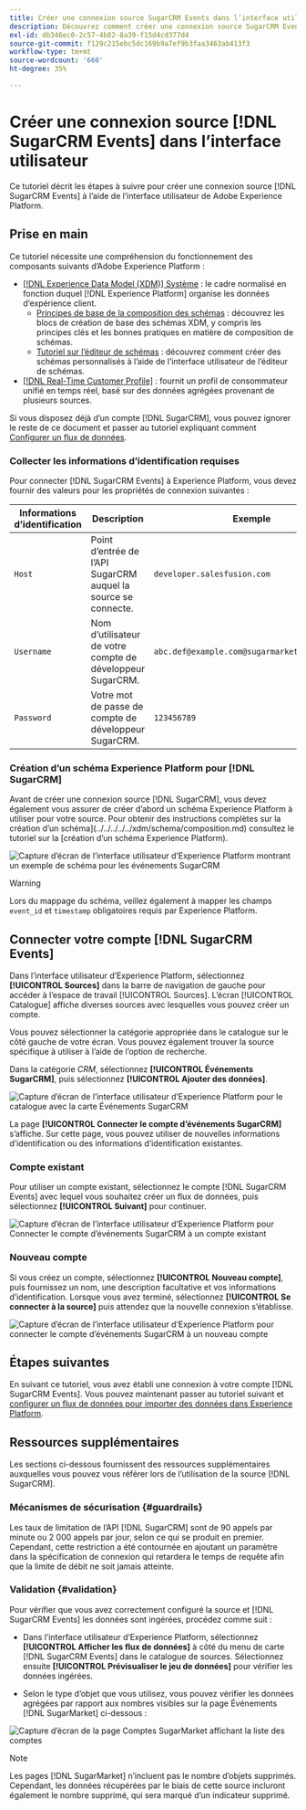 ```yaml
---
title: Créer une connexion source SugarCRM Events dans l’interface utilisateur
description: Découvrez comment créer une connexion source SugarCRM Events à l’aide de l’interface utilisateur de Adobe Experience Platform.
exl-id: db346ec0-2c57-4b82-8a39-f15d4cd377d4
source-git-commit: f129c215ebc5dc169b9a7ef9b3faa3463ab413f3
workflow-type: tm+mt
source-wordcount: '660'
ht-degree: 35%

---
```


# Créer une connexion source [!DNL SugarCRM Events] dans l’interface utilisateur

Ce tutoriel décrit les étapes à suivre pour créer une connexion source [!DNL SugarCRM Events] à l’aide de l’interface utilisateur de Adobe Experience Platform.

## Prise en main

Ce tutoriel nécessite une compréhension du fonctionnement des composants suivants d’Adobe Experience Platform : 

* [[!DNL Experience Data Model (XDM)] Système](../../../../../xdm/home.md) : le cadre normalisé en fonction duquel [!DNL Experience Platform] organise les données d’expérience client.
   * [Principes de base de la composition des schémas](../../../../../xdm/schema/composition.md) : découvrez les blocs de création de base des schémas XDM, y compris les principes clés et les bonnes pratiques en matière de composition de schémas.
   * [Tutoriel sur l’éditeur de schémas](../../../../../xdm/tutorials/create-schema-ui.md) : découvrez comment créer des schémas personnalisés à l’aide de l’interface utilisateur de l’éditeur de schémas.
* [[!DNL Real-Time Customer Profile]](../../../../../profile/home.md) : fournit un profil de consommateur unifié en temps réel, basé sur des données agrégées provenant de plusieurs sources.

Si vous disposez déjà d’un compte [!DNL SugarCRM], vous pouvez ignorer le reste de ce document et passer au tutoriel expliquant comment [Configurer un flux de données](../../dataflow/crm.md).

### Collecter les informations d’identification requises

Pour connecter [!DNL SugarCRM Events] à Experience Platform, vous devez fournir des valeurs pour les propriétés de connexion suivantes :

| Informations d’identification | Description | Exemple |
| --- | --- | --- |
| `Host` | Point d’entrée de l’API SugarCRM auquel la source se connecte. | `developer.salesfusion.com` |
| `Username` | Nom d’utilisateur de votre compte de développeur SugarCRM. | `abc.def@example.com@sugarmarketdemo000.com` |
| `Password` | Votre mot de passe de compte de développeur SugarCRM. | `123456789` |

### Création d’un schéma Experience Platform pour [!DNL SugarCRM]

Avant de créer une connexion source [!DNL SugarCRM], vous devez également vous assurer de créer d’abord un schéma Experience Platform à utiliser pour votre source. Pour obtenir des instructions complètes sur la création d’un schéma](../../../../../xdm/schema/composition.md) consultez le tutoriel sur la [création d’un schéma Experience Platform).

![Capture d’écran de l’interface utilisateur d’Experience Platform montrant un exemple de schéma pour les événements SugarCRM](../../../../images/tutorials/create/sugarcrm-events/sugarcrm-schema-events.png)

>[!WARNING]
>
>Lors du mappage du schéma, veillez également à mapper les champs `event_id` et `timestamp` obligatoires requis par Experience Platform.

## Connecter votre compte [!DNL SugarCRM Events]

Dans l’interface utilisateur d’Experience Platform, sélectionnez **[!UICONTROL Sources]** dans la barre de navigation de gauche pour accéder à l’espace de travail [!UICONTROL Sources]. L’écran [!UICONTROL Catalogue] affiche diverses sources avec lesquelles vous pouvez créer un compte.

Vous pouvez sélectionner la catégorie appropriée dans le catalogue sur le côté gauche de votre écran. Vous pouvez également trouver la source spécifique à utiliser à l’aide de l’option de recherche.

Dans la catégorie *CRM*, sélectionnez **[!UICONTROL Événements SugarCRM]**, puis sélectionnez **[!UICONTROL Ajouter des données]**.

![Capture d’écran de l’interface utilisateur d’Experience Platform pour le catalogue avec la carte Événements SugarCRM](../../../../images/tutorials/create/sugarcrm-events/catalog-sugarcrm-events.png)

La page **[!UICONTROL Connecter le compte d’événements SugarCRM]** s’affiche. Sur cette page, vous pouvez utiliser de nouvelles informations d’identification ou des informations d’identification existantes.

### Compte existant

Pour utiliser un compte existant, sélectionnez le compte [!DNL SugarCRM Events] avec lequel vous souhaitez créer un flux de données, puis sélectionnez **[!UICONTROL Suivant]** pour continuer.

![Capture d’écran de l’interface utilisateur d’Experience Platform pour Connecter le compte d’événements SugarCRM à un compte existant](../../../../images/tutorials/create/sugarcrm-events/existing.png)

### Nouveau compte

Si vous créez un compte, sélectionnez **[!UICONTROL Nouveau compte]**, puis fournissez un nom, une description facultative et vos informations d’identification. Lorsque vous avez terminé, sélectionnez **[!UICONTROL Se connecter à la source]** puis attendez que la nouvelle connexion s’établisse.

![Capture d’écran de l’interface utilisateur d’Experience Platform pour connecter le compte d’événements SugarCRM à un nouveau compte](../../../../images/tutorials/create/sugarcrm-events/new.png)

## Étapes suivantes

En suivant ce tutoriel, vous avez établi une connexion à votre compte [!DNL SugarCRM Events]. Vous pouvez maintenant passer au tutoriel suivant et [configurer un flux de données pour importer des données dans Experience Platform](../../dataflow/crm.md).

## Ressources supplémentaires

Les sections ci-dessous fournissent des ressources supplémentaires auxquelles vous pouvez vous référer lors de l’utilisation de la source [!DNL SugarCRM].

### Mécanismes de sécurisation {#guardrails}

Les taux de limitation de l’API [!DNL SugarCRM] sont de 90 appels par minute ou 2 000 appels par jour, selon ce qui se produit en premier. Cependant, cette restriction a été contournée en ajoutant un paramètre dans la spécification de connexion qui retardera le temps de requête afin que la limite de débit ne soit jamais atteinte.

### Validation {#validation}

Pour vérifier que vous avez correctement configuré la source et [!DNL SugarCRM Events] les données sont ingérées, procédez comme suit :

* Dans l’interface utilisateur d’Experience Platform, sélectionnez **[!UICONTROL Afficher les flux de données]** à côté du menu de carte [!DNL SugarCRM Events] dans le catalogue de sources. Sélectionnez ensuite **[!UICONTROL Prévisualiser le jeu de données]** pour vérifier les données ingérées.

* Selon le type d’objet que vous utilisez, vous pouvez vérifier les données agrégées par rapport aux nombres visibles sur la page Événements [!DNL SugarMarket] ci-dessous :

![Capture d’écran de la page Comptes SugarMarket affichant la liste des comptes](../../../../images/tutorials/create/sugarcrm-events/sugarmarket-events.png)

>[!NOTE]
>
>Les pages [!DNL SugarMarket] n’incluent pas le nombre d’objets supprimés. Cependant, les données récupérées par le biais de cette source incluront également le nombre supprimé, qui sera marqué d’un indicateur supprimé.
